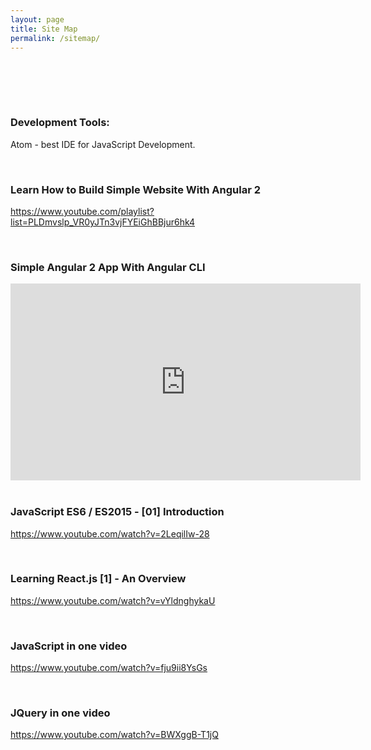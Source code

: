 ```yaml
---
layout: page
title: Site Map
permalink: /sitemap/
---
```


<br/><br/>



<br/>

### Development Tools:


Atom - best IDE for JavaScript Development.


<br/>

### Learn How to Build Simple Website With Angular 2

https://www.youtube.com/playlist?list=PLDmvslp_VR0yJTn3vjFYEiGhBBjur6hk4



<br/>

### Simple Angular 2 App With Angular CLI


<div align="center">

<iframe width="560" height="315" src="https://www.youtube.com/embed/QMQbAoTLJX8" frameborder="0" allowfullscreen></iframe>


</div>



<br/>

### JavaScript ES6 / ES2015 - [01] Introduction

https://www.youtube.com/watch?v=2LeqilIw-28



<br/>

### Learning React.js [1] - An Overview

https://www.youtube.com/watch?v=vYldnghykaU




<br/>

### JavaScript in one video
https://www.youtube.com/watch?v=fju9ii8YsGs

<br/>

### JQuery in one video
https://www.youtube.com/watch?v=BWXggB-T1jQ
